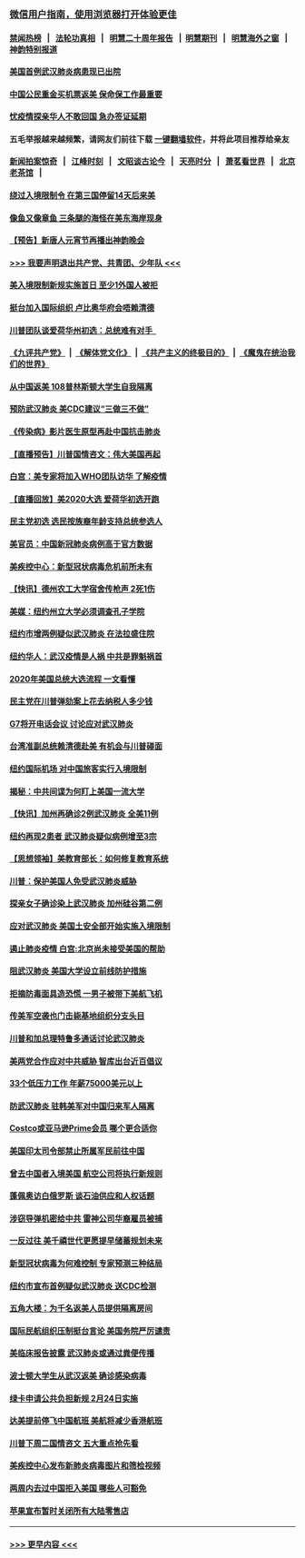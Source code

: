 ### [微信用户指南，使用浏览器打开体验更佳](https://github.com/gfw-breaker/banned-news1/blob/master/indexes/wechat-guide.md?t=0)
#### [禁闻热榜](热点新闻.md?t=0)  &nbsp;&nbsp;|&nbsp;&nbsp; [法轮功真相](https://github.com/gfw-breaker/truth/blob/master/README.md?t=0) &nbsp;&nbsp;|&nbsp;&nbsp; [明慧二十周年报告](https://github.com/gfw-breaker/mh-reports/blob/master/README.md?t=0) &nbsp;&nbsp;|&nbsp;&nbsp;[明慧期刊](https://github.com/gfw-breaker/mh-qikan) &nbsp;&nbsp;|&nbsp;&nbsp; [明慧海外之窗](https://github.com/gfw-breaker/mh-news/blob/master/README.md?t=0) &nbsp;&nbsp;|&nbsp;&nbsp; [神韵特别报道](https://github.com/gfw-breaker/mh-news/blob/master/shenyun.md?t=0)
#### [美国首例武汉肺炎病患现已出院](../pages/nsc412/n11842740.md?t=02041811) 
#### [中国公民重金买机票返美  保命保工作最重要](../pages/nsc412/n11843282.md?t=02041811) 
#### [忧疫情探亲华人不敢回国  急办签证延期](../pages/nsc412/n11843344.md?t=02041811) 
#### 五毛举报越来越频繁，请网友们前往下载 [一键翻墙软件](https://github.com/gfw-breaker/ssr-accounts)，并将此项目推荐给亲友
#### [新闻拍案惊奇](https://github.com/gfw-breaker/banned-news1/blob/master/pages/link4.md) &nbsp;&nbsp;|&nbsp;&nbsp; [江峰时刻](https://github.com/gfw-breaker/banned-news1/blob/master/pages/link4.md) &nbsp;&nbsp;|&nbsp;&nbsp; [文昭谈古论今](https://github.com/gfw-breaker/banned-news1/blob/master/pages/link4.md) &nbsp;&nbsp;|&nbsp;&nbsp; [天亮时分](https://github.com/gfw-breaker/banned-news1/blob/master/pages/link4.md) &nbsp;&nbsp;|&nbsp;&nbsp; [萧茗看世界](https://github.com/gfw-breaker/banned-news1/blob/master/pages/link4.md) &nbsp;&nbsp;|&nbsp;&nbsp; [北京老茶馆](https://github.com/gfw-breaker/banned-news1/blob/master/pages/link4.md) &nbsp;&nbsp;|&nbsp;&nbsp; 
#### [绕过入境限制令  在第三国停留14天后来美](../pages/nsc412/n11843341.md?t=02041811) 
#### [像鱼又像章鱼 三条腿的海怪在美东海岸现身](../pages/nsc412/n11843092.md?t=02041811) 
#### [【预告】新唐人元宵节再播出神韵晚会](../pages/nsc412/n11843192.md?t=02041811) 
#### [>>> 我要声明退出共产党、共青团、少年队 <<<](https://github.com/begood0513/goodnews/blob/master/quit/letter.md) 
#### [美入境限制新规实施首日 至少1外国人被拒](../pages/nsc412/n11843058.md?t=02041811) 
#### [挺台加入国际组织 卢比奥华府会唔赖清德](../pages/nsc412/n11843023.md?t=02041811) 
#### [川普团队谈爱荷华州初选：总统难有对手  ](../pages/nsc412/n11842867.md?t=02041811) 
#### [《九评共产党》](https://github.com/begood0513/9ping.md/blob/master/README.md) &nbsp;|&nbsp; [《解体党文化》](../../../../jtdwh.md/blob/master/README.md)  &nbsp;|&nbsp; [《共产主义的终极目的》](../../../../gczydzjmd.md/blob/master/README.md) &nbsp;|&nbsp; [《魔鬼在统治我们的世界》](../../../../mgztzwmdsj.md/blob/master/README.md) 
#### [从中国返美 108普林斯顿大学生自我隔离](../pages/nsc412/n11842714.md?t=02041811) 
#### [预防武汉肺炎 美CDC建议“三做三不做”](../pages/nsc412/n11842700.md?t=02041811) 
#### [《传染病》影片医生原型再赴中国抗击肺炎](../pages/nsc412/n11842626.md?t=02041811) 
#### [【直播预告】川普国情咨文：伟大美国再起](../pages/nsc412/n11842079.md?t=02041811) 
#### [白宫：美专家将加入WHO团队访华 了解疫情](../pages/nsc412/n11842198.md?t=02041811) 
#### [【直播回放】美2020大选 爱荷华初选开跑](../pages/nsc412/n11841820.md?t=02041811) 
#### [民主党初选 选民按族裔年龄支持总统参选人](../pages/nsc412/n11842239.md?t=02041811) 
#### [美官员：中国新冠肺炎病例高于官方数据](../pages/nsc412/n11842452.md?t=02041811) 
#### [美疾控中心：新型冠状病毒危机前所未有](../pages/nsc412/n11842406.md?t=02041811) 
#### [【快讯】德州农工大学宿舍传枪声 2死1伤](../pages/nsc412/n11842279.md?t=02041811) 
#### [美媒：纽约州立大学必须调查孔子学院](../pages/nsc412/n11840637.md?t=02041811) 
#### [纽约市增两例疑似武汉肺炎 在法拉盛住院](../pages/nsc412/n11840625.md?t=02041811) 
#### [纽约华人：武汉疫情是人祸 中共是罪魁祸首](../pages/nsc412/n11840631.md?t=02041811) 
#### [2020年美国总统大选流程 一文看懂](../pages/nsc412/n11842056.md?t=02041811) 
#### [民主党在川普弹劾案上花去纳税人多少钱](../pages/nsc412/n11841941.md?t=02041811) 
#### [G7将开电话会议 讨论应对武汉肺炎](../pages/nsc412/n11841658.md?t=02041811) 
#### [台湾准副总统赖清德赴美 有机会与川普碰面](../pages/nsc412/n11841332.md?t=02041811) 
#### [纽约国际机场  对中国旅客实行入境限制](../pages/nsc412/n11840619.md?t=02041811) 
#### [揭秘：中共间谍为何盯上美国一流大学](../pages/nsc412/n11840270.md?t=02041811) 
#### [【快讯】加州再确诊2例武汉肺炎 全美11例](../pages/nsc412/n11840339.md?t=02041811) 
#### [纽约再现2患者 武汉肺炎疑似病例增至3宗](../pages/nsc412/n11840010.md?t=02041811) 
#### [【思想领袖】美教育部长：如何修复教育系统](../pages/nsc412/n11690865.md?t=02041811) 
#### [川普：保护美国人免受武汉肺炎威胁](../pages/nsc412/n11839718.md?t=02041811) 
#### [探亲女子确诊染上武汉肺炎 加州硅谷第二例](../pages/nsc412/n11839784.md?t=02041811) 
#### [应对武汉肺炎 美国土安全部开始实施入境限制](../pages/nsc412/n11839729.md?t=02041811) 
#### [遏止肺炎疫情 白宫:北京尚未接受美国的帮助](../pages/nsc412/n11839660.md?t=02041811) 
#### [阻武汉肺炎 美国大学设立前线防护措施](../pages/nsc412/n11839479.md?t=02041811) 
#### [拒摘防毒面具造恐慌 一男子被带下美航飞机](../pages/nsc412/n11839455.md?t=02041811) 
#### [传美军空袭也门击毙基地组织分支头目](../pages/nsc412/n11839210.md?t=02041811) 
#### [川普和加总理特鲁多通话讨论武汉肺炎](../pages/nsc412/n11839128.md?t=02041811) 
#### [美两党合作应对中共威胁 智库出台近百倡议](../pages/nsc412/n11838437.md?t=02041811) 
#### [33个低压力工作 年薪75000美元以上](../pages/nsc412/n11834441.md?t=02041811) 
#### [防武汉肺炎 驻韩美军对中国归来军人隔离](../pages/nsc412/n11838970.md?t=02041811) 
#### [Costco或亚马逊Prime会员 哪个更合适你](../pages/nsc412/n11834459.md?t=02041811) 
#### [美国印太司令部禁止所属军民前往中国](../pages/nsc412/n11838418.md?t=02041811) 
#### [曾去中国者入境美国 航空公司将执行新规则](../pages/nsc412/n11838375.md?t=02041811) 
#### [蓬佩奥访白俄罗斯 谈石油供应和人权话题](../pages/nsc412/n11838242.md?t=02041811) 
#### [涉窃导弹机密给中共 雷神公司华裔雇员被捕](../pages/nsc412/n11838129.md?t=02041811) 
#### [一反过往 美千禧世代更愿提早储蓄规划未来](../pages/nsc412/n11837601.md?t=02041811) 
#### [新型冠状病毒为何难控制 专家预测三种结局](../pages/nsc412/n11838002.md?t=02041811) 
#### [纽约市宣布首例疑似武汉肺炎 送CDC检测](../pages/nsc412/n11837852.md?t=02041811) 
#### [五角大楼：为千名返美人员提供隔离房间](../pages/nsc412/n11837831.md?t=02041811) 
#### [国际民航组织压制挺台言论 美国务院严厉谴责](../pages/nsc412/n11837791.md?t=02041811) 
#### [美临床报告披露 武汉肺炎或通过粪便传播](../pages/nsc412/n11837626.md?t=02041811) 
#### [波士顿大学生从武汉返美 确诊感染病毒](../pages/nsc412/n11837580.md?t=02041811) 
#### [绿卡申请公共负担新规 2月24日实施](../pages/nsc412/n11836634.md?t=02041811) 
#### [达美提前停飞中国航班 美航将减少香港航班](../pages/nsc412/n11837649.md?t=02041811) 
#### [川普下周二国情咨文 五大重点抢先看](../pages/nsc412/n11837512.md?t=02041811) 
#### [美疾控中心发布新肺炎病毒图片和筛检视频](../pages/nsc412/n11837491.md?t=02041811) 
#### [两周内去过中国拒入美国 哪些人可豁免](../pages/nsc412/n11837400.md?t=02041811) 
#### [苹果宣布暂时关闭所有大陆零售店](../pages/nsc412/n11837097.md?t=02041811) 

----
#### [ >>> 更早内容 <<< ](../indexes/nsc412-earlier.md)
